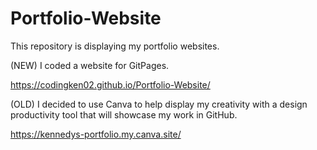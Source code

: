 # Portfolio-Website
This repository is displaying my portfolio websites.

(NEW) I coded a website for GitPages.

https://codingken02.github.io/Portfolio-Website/

(OLD) I decided to use Canva to help display my creativity with a design productivity tool that will showcase my work in GitHub.

https://kennedys-portfolio.my.canva.site/
